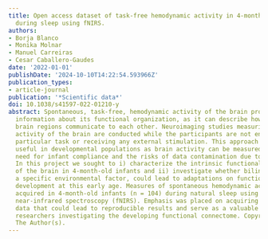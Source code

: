 ```yaml
---
title: Open access dataset of task-free hemodynamic activity in 4-month-old infants
  during sleep using fNIRS.
authors:
- Borja Blanco
- Monika Molnar
- Manuel Carreiras
- Cesar Caballero-Gaudes
date: '2022-01-01'
publishDate: '2024-10-10T14:22:54.593966Z'
publication_types:
- article-journal
publication: '*Scientific data*'
doi: 10.1038/s41597-022-01210-y
abstract: Spontaneous, task-free, hemodynamic activity of the brain provides useful
  information about its functional organization, as it can describe how different
  brain regions communicate to each other. Neuroimaging studies measuring the spontaneous
  activity of the brain are conducted while the participants are not engaged in a
  particular task or receiving any external stimulation. This approach is particularly
  useful in developmental populations as brain activity can be measured without the
  need for infant compliance and the risks of data contamination due to motion artifacts.
  In this project we sought to i) characterize the intrinsic functional organization
  of the brain in 4-month-old infants and ii) investigate whether bilingualism, as
  a specific environmental factor, could lead to adaptations on functional brain network
  development at this early age. Measures of spontaneous hemodynamic activity were
  acquired in 4-month-old infants (n = 104) during natural sleep using functional
  near-infrared spectroscopy (fNIRS). Emphasis was placed on acquiring high-quality
  data that could lead to reproducible results and serve as a valuable resource for
  researchers investigating the developing functional connectome. Copyright © 2022.
  The Author(s).
---
```

